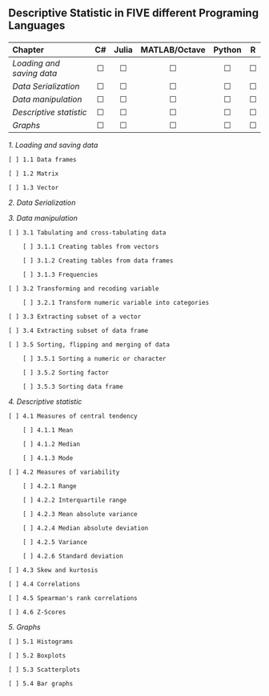 ## Descriptive Statistic in FIVE different Programing Languages </p>
| Chapter | C#  | Julia | MATLAB/Octave | Python |  R  | 
| :--- | :---: | :---: | :---: | :---: | :---: |
*Loading and saving data* | &#9744; | &#9744; | &#9744; | &#9744; | &#9744; |
*Data Serialization* | &#9744; | &#9744; | &#9744; | &#9744; | &#9744; |
*Data manipulation* | &#9744; | &#9744; | &#9744; | &#9744; | &#9744; |
*Descriptive statistic* | &#9744; | &#9744; | &#9744; | &#9744; | &#9744; |
*Graphs* | &#9744; | &#9744; | &#9744; | &#9744; | &#9744; |
</p>

*1. Loading and saving data*

    [ ] 1.1 Data frames                         

    [ ] 1.2 Matrix

    [ ] 1.3 Vector
    
*2. Data Serialization*

*3. Data manipulation*

    [ ] 3.1 Tabulating and cross-tabulating data

        [ ] 3.1.1 Creating tables from vectors

        [ ] 3.1.2 Creating tables from data frames

        [ ] 3.1.3 Frequencies

    [ ] 3.2 Transforming and recoding variable

        [ ] 3.2.1 Transform numeric variable into categories

    [ ] 3.3 Extracting subset of a vector

    [ ] 3.4 Extracting subset of data frame

    [ ] 3.5 Sorting, flipping and merging of data

        [ ] 3.5.1 Sorting a numeric or character

        [ ] 3.5.2 Sorting factor

        [ ] 3.5.3 Sorting data frame

*4. Descriptive statistic*

    [ ] 4.1 Measures of central tendency

        [ ] 4.1.1 Mean

        [ ] 4.1.2 Median

        [ ] 4.1.3 Mode

    [ ] 4.2 Measures of variability

        [ ] 4.2.1 Range

        [ ] 4.2.2 Interquartile range

        [ ] 4.2.3 Mean absolute variance

        [ ] 4.2.4 Median absolute deviation

        [ ] 4.2.5 Variance

        [ ] 4.2.6 Standard deviation

    [ ] 4.3 Skew and kurtosis

    [ ] 4.4 Correlations

    [ ] 4.5 Spearman's rank correlations

    [ ] 4.6 Z-Scores

*5. Graphs*

    [ ] 5.1 Histograms

    [ ] 5.2 Boxplots

    [ ] 5.3 Scatterplots

    [ ] 5.4 Bar graphs

